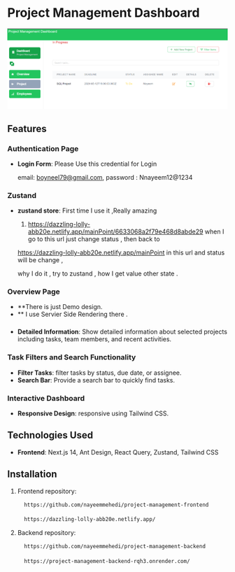# Project Management Dashboard

![Project Management Dashboard](dashboard.png)



## Features

### Authentication Page
- **Login Form**: Please Use this credential for Login

    email: boyneel79@gmail.com,
    password : Nnayeem12@1234

### Zustand 
- **zustand store**: First time I use it ,Really amazing

   1. https://dazzling-lolly-abb20e.netlify.app/mainPoint/6633068a2f79e468d8abde29
   when I go to this url just change status , then back to 

   https://dazzling-lolly-abb20e.netlify.app/mainPoint in this url and status will be change ,

   why I do it , try to zustand , how I get value other  state .


###  Overview Page
- **There is just Demo design.
- ** I use  Servier Side Rendering there  .

### 
- **Detailed Information**: Show detailed information about selected projects including tasks, team members, and recent activities.



### Task Filters and Search Functionality
- **Filter Tasks**: filter tasks by status, due date, or assignee.
- **Search Bar**: Provide a search bar to quickly find tasks.

### Interactive Dashboard
- **Responsive Design**:  responsive using Tailwind CSS.

## Technologies Used

- **Frontend**: Next.js 14, Ant Design, React Query, Zustand, Tailwind CSS

## Installation

1. Frontend repository:
   ```bash
     https://github.com/nayeemmehedi/project-management-frontend

     https://dazzling-lolly-abb20e.netlify.app/


1. Backend repository:
   ```bash
     https://github.com/nayeemmehedi/project-management-backend

     https://project-management-backend-rqh3.onrender.com/



    
    
